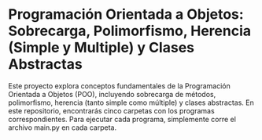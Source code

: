 # Programación Orientada a Objetos: Sobrecarga, Polimorfismo, Herencia (Simple y Multiple) y Clases Abstractas

Este proyecto explora conceptos fundamentales de la Programación Orientada a Objetos (POO), incluyendo sobrecarga de métodos, polimorfismo, herencia (tanto simple como múltiple) y clases abstractas. En este repositorio, encontrarás cinco carpetas con los programas correspondientes. Para ejecutar cada programa, simplemente corre el archivo main.py en cada carpeta.